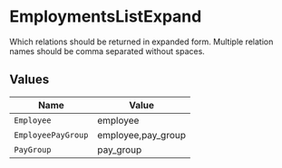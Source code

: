 # EmploymentsListExpand

Which relations should be returned in expanded form. Multiple relation names should be comma separated without spaces.


## Values

| Name               | Value              |
| ------------------ | ------------------ |
| `Employee`         | employee           |
| `EmployeePayGroup` | employee,pay_group |
| `PayGroup`         | pay_group          |